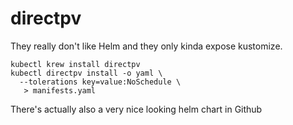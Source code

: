 # directpv

They really don't like Helm and they only kinda expose kustomize.

```
kubectl krew install directpv
kubectl directpv install -o yaml \
  --tolerations key=value:NoSchedule \
   > manifests.yaml
```

There's actually also a very nice looking helm chart in Github

